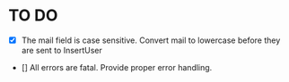# TO DO

- [x] The mail field is case sensitive. Convert mail to lowercase before they are sent to InsertUser
- [] All errors are fatal. Provide proper error handling.
